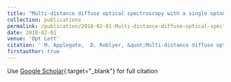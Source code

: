 ```yaml
---
title: "Multi-distance diffuse optical spectroscopy with a single optode via hypotrochoidal scanning"
collection: publications
permalink: /publication/2018-02-01-Multi-distance-diffuse-optical-spectroscopy-with-a-single-optode-via-hypotrochoidal-scanning
date: 2018-02-01
venue: 'Opt Lett'
citation: ' M. Applegate,  D. Roblyer, &quot;Multi-distance diffuse optical spectroscopy with a single optode via hypotrochoidal scanning.&quot; Opt Lett, 2018.'
firstauthor: true
---
```

Use [Google Scholar](https://scholar.google.com/scholar?q=Multi+distance+diffuse+optical+spectroscopy+with+a+single+optode+via+hypotrochoidal+scanning){:target="_blank"} for full citation
